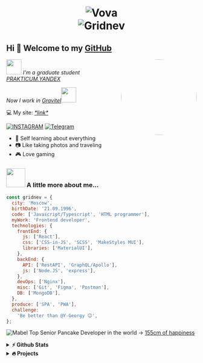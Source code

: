 <h1 align="center">
<img src="https://svgur.com/i/Zuu.svg" alt="Vova" /><br/>
<img src="https://svgur.com/i/ZvP.svg" alt="Gridnev"/>
</h1>


## Hi 👋 Welcome to my [GitHub](https://github.com/m3rcyk1ng) 

<img align='right' src="https://s6.gifyu.com/images/catb4b082c2f7efb579.gif" width="200" style='border-radius: 100%'>
<p><img src="https://d2w9rnfcy7mm78.cloudfront.net/751685/original_ade25d916321606c246dbbe67886c3ee.gif?1477860871?bc=1" width="40">
<em> I'm a graduate student <a href="https://praktikum.yandex.ru/">PRAKTICUM.YANDEX</a> 
</em></p></p>
<em> Now I work in <a href="https://www.gravitel.ru/">Gravitel</a><img src="https://images-wixmp-ed30a86b8c4ca887773594c2.wixmp.com/i/d2184555-e20e-4b10-9d9c-efd19284cba5/d5gcmic-a961a215-d9b3-479a-8fdf-7082e2aac027.gif" width="40"></em>
</p></p>
<p>💻 My site: <em><a href="https://gridnev.site/"> *link* </em></a></p>

[![INSTAGRAM](https://i.imgur.com/x1Icklo.png)](https://www.instagram.com/vova.gridnev/)
[![Telegram](https://i.imgur.com/NBn2VyL.png)](https://t.me/unmercy)

* 📖 Self learning about everything
* 📷 Like taking photos and traveling
* 🎮 Love gaming

### <img src="https://img1.picmix.com/output/stamp/tiny/6/8/7/7/1257786_07917.gif" width="50"> A little more about me...

```javascript
const gridnev = {
  city: 'Moscow',
  birthDate: '21.09.1996',
  code: ['Javascript/Typescript', 'HTML programmer'],
  myWork: 'Frontend developer',
  technologies: {
    frontEnd: {
      js: ['React'],
      css: ['CSS-in-JS', 'SCSS', 'MakeStyles MUI'],
      libraries: ['MaterialUI'],
    },
    backEnd: {
      API: ['RestAPI', 'GraphQL/Apollo'],
      js: ['Node.JS', 'express'],
    },
    devOps: ['Nginx'],
    misc: ['Git', 'Figma', 'Postman'],
    DB: ['MongoDB'],
  },
  produce: ['SPA', 'PWA'],
  challenge:
    'Be better than @Y-Georgy 😉',
};
```
![Mabel](https://images-wixmp-ed30a86b8c4ca887773594c2.wixmp.com/i/af2f2f71-d0cc-4f12-a995-ba904be665f4/d8x5a29-0ca98a23-7b3b-4a73-ae54-6992a5231e01.gif) Top Senior Pancake Developer in the world → [155cm of happiness](https://github.com/reenaBoo)

<details>	
  <summary><b>⚡ Github Stats</b></summary>
<img height="160em" src="https://github-readme-stats.vercel.app/api?username=m3rcyk1ng&theme=tokyonight&show_icons=true&hide_border=true&&count_private=true&include_all_commits=true" />
<img height="160em" src="https://github-readme-stats.vercel.app/api/top-langs/?username=m3rcyk1ng&theme=tokyonight&exclude_repo=KNN-Image-Classification&show_icons=true&hide_border=true&layout=compact&langs_count=8"/>
</details>

<details>	
  <summary><b>🔥 Projects </b></summary>

To be continued... 

